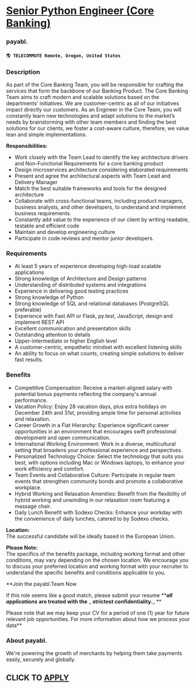 # [Senior Python Engineer (Core Banking)](https://www.remotewlb.com/apply/senior-python-engineer-core-banking)  
### payabl.  
#### `🌎 TELECOMMUTE Remote, Oregon, United States`  

### **Description**

As part of the Core Banking Team, you will be responsible for crafting the services that form the backbone of our Banking Product. The Core Banking Team aims to craft modern and scalable solutions based on the departments’ initiatives. We are customer-centric as all of our initiatives impact directly our customers. As an Engineer in the Core Team, you will constantly learn new technologies and adapt solutions to the market’s needs by brainstorming with other team members and finding the best solutions for our clients, we foster a cost-aware culture, therefore, we value lean and simple implementations.

  
**Responsibilities:**

  * Work closely with the Team Lead to identify the key architecture drivers and Non-Functional Requirements for a core banking product 
  * Design microservices architecture considering elaborated requirements 
  * Present and agree the architectural aspects with Team Lead and Delivery Manager 
  * Match the best suitable frameworks and tools for the designed architecture 
  * Collaborate with cross-functional teams, including product managers, business analysts, and other developers, to understand and implement business requirements. 
  * Constantly add value to the experience of our client by writing readable, testable and efficient code 
  * Maintain and develop engineering culture 
  * Participate in code reviews and mentor junior developers. 

### **Requirements**

  * At least 5 years of experience developing high-load scalable applications 
  * Strong knowledge of Architecture and Design patterns 
  * Understanding of distributed systems and integrations 
  * Experience in delivering good testing practices 
  * Strong knowledge of Python 
  * Strong knowledge of SQL and relational databases (PostgreSQL preferable) 
  * Experience with Fast API or Flask, py.test, JavaScript, design and implement REST API 
  * Excellent communication and presentation skills 
  * Outstanding attention to details 
  * Upper-intermediate or higher English level 
  * A customer-centric, empathetic mindset with excellent listening skills 
  * An ability to focus on what counts, creating simple solutions to deliver fast results. 

### **Benefits**

  * Competitive Compensation: Receive a market-aligned salary with potential bonus payments reflecting the company's annual performance. 
  * Vacation Policy: Enjoy 28 vacation days, plus extra holidays on December 24th and 31st, providing ample time for personal activities and relaxation. 
  * Career Growth in a Flat Hierarchy: Experience significant career opportunities in an environment that encourages swift professional development and open communication. 
  * International Working Environment: Work in a diverse, multicultural setting that broadens your professional experience and perspectives. 
  * Personalized Technology Choice: Select the technology that suits you best, with options including Mac or Windows laptops, to enhance your work efficiency and comfort. 
  * Team Events and Collaborative Culture: Participate in regular team events that strengthen community bonds and promote a collaborative workplace. 
  * Hybrid Working and Relaxation Amenities: Benefit from the flexibility of hybrid working and unwinding in our relaxation room featuring a massage chair. 
  * Daily Lunch Benefit with Sodexo Checks: Enhance your workday with the convenience of daily lunches, catered to by Sodexo checks. 

**Location:**  
The successful candidate will be ideally based in the European Union.  
  
**Please Note:**  
The specifics of the benefits package, including working format and other conditions, may vary depending on the chosen location. We encourage you to discuss your preferred location and working format with your recruiter to understand the specific benefits and conditions applicable to you.  
  
**Join the payabl.Team Now  
  
If this role seems like a good match, please submit your resume **_**all applications**_ **are treated with the** _ **strictest confidentiality.**_ **  
  
Please note that we may keep your CV for a period of one (1) year for future relevant job opportunities. For more information about how we process your data**

###  **About payabl.**

We're powering the growth of merchants by helping them take payments easily, securely and globally.

  
## CLICK TO [APPLY](https://www.remotewlb.com/apply/senior-python-engineer-core-banking)

